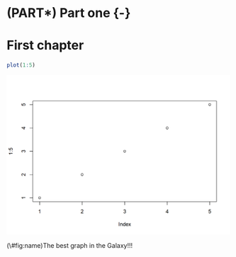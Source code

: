 # (PART\*) Part one {-}
# First chapter


```r
plot(1:5)
```

<div class="figure">
<img src="01-first_files/figure-html/name-1.png" alt="The best graph in the Galaxy!!!" width="672" />
<p class="caption">(\#fig:name)The best graph in the Galaxy!!!</p>
</div>
